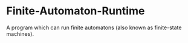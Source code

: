 # Finite-Automaton-Runtime
A program which can run finite automatons (also known as finite-state machines).
